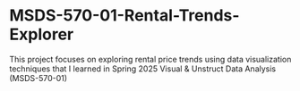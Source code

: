 # MSDS-570-01-Rental-Trends-Explorer
This project focuses on exploring rental price trends using data visualization techniques that I learned in Spring 2025 Visual &amp; Unstruct Data Analysis (MSDS-570-01)
